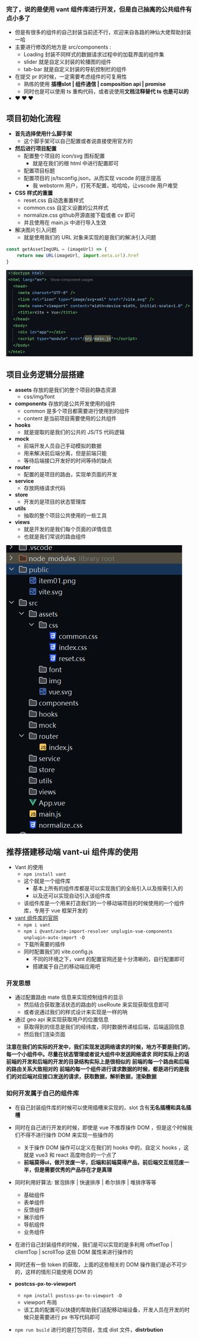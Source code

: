 ### 完了，说的是使用 vant 组件库进行开发，但是自己抽离的公共组件有点小多了
* 但是有很多的组件的自己封装当前还不行，欢迎来自各路的神仙大佬帮助封装一哈
* 主要进行修改的地方是 src/components :
  * Loading 封装不同样式的数据请求过程中的加载界面的组件集
  * slider 就是自定义封装的轮播图的组件
  * tab-bar 就是自定义封装的导航控制栏的组件
* 在提交 pr 的时候，一定需要考虑组件的可复用性
  * 熟练的使用 **插槽slot | 组件通信 | composition api | promise** 
  * 同时也是可以使用 ts 重构代码，或者说使用**文档注释替代 ts 也是可以的**
* **:heart: :heart: :heart:**

## 项目初始化流程
* **首先选择使用什么脚手架**
  * 这个脚手架可以自己配置或者说直接使用官方的
* **然后进行项目配置**
  * 配置整个项目的 icon/svg 图标配置
    * 就是在我们的根 html 中进行配置即可
  * 配置项目标题
  * 配置项目的 js/tsconfig.json，从而实现 vscode 的提示提高
    * 我 webstorm 用户，打死不配置，哈哈哈，让vscode 用户难受
* **CSS 样式的重置**
  * reset.css 自动逸重置样式
  * common.css 自定义设置的公共样式
  * normalize.css  github开源直接下载或者 cv 即可
  * 并且使用在 main.js 中进行导入生效
* 解决图片引入问题
  * 就是使用我们的 URL 对象来实现的是我们的解决引入问题
```javascript
const getAssetImgURL = (imageUrl) => {
    return new URL(imageUrl, import.meta.url).href
}
```

![](./public/item01.png)


## 项目业务逻辑分层搭建
* **assets** 存放的是我们的整个项目的静态资源
  * css/img/font
* **components** 存放的是公共开发使用的组件
  * common 是多个项目都需要进行使用到的组件
  * content 是当前项目需要使用的公共组件
* **hooks**
  * 就是提取的是我们的公共的 JS/TS 代码逻辑
* **mock**
  * 前端开发人员自己手动模拟的数据
  * 用来解决前后端分离，但是前端只能
  * 等待后端接口开发好的时间等待的缺点
* **router**
  * 配置的是项目的路由，实现单页面的开发
* **service**
  * 存放网络请求代码
* **store**
  * 开发的是项目的状态管理库
* **utils**
  * 抽取的整个项目公共使用的一些工具
* **views**
  * 就是开发的是我们每个页面的详情信息
  * 也就是我们常说的路由组件

![](./public/item02.png)

## 推荐搭建移动端 vant-ui 组件库的使用
* Vant 的使用
  * `npm install vant`
  * 这个就是一个组件库
    * 基本上所有的组件库都是可以实现我们的全局引入以及按需引入的
    * 以及还可以实现自动引入该组件库
  * 该组件库是一个用来打造我们的一个移动端项目的时候使用的一个组件库，专用于 vue 框架开发的
* [vant 组件库的官网](https://vant-ui.github.io/vant/#/zh-CN)
  * `npm i vant`
  * `npm i @vant/auto-import-resolver unplugin-vue-components unplugin-auto-import -D`
  * 下载所需要的插件
  * 同时配置我们的 vite.config.js
    * 不同的环境之下，vant 的配置官网还是十分清晰的，自行配置即可
    * 搭建属于自己的移动端应用吧

### 开发思想
* 通过配置路由 mate 信息来实现控制组件的显示
  * 然后结合获取激活状态的路由的 useRoute 来实现获取信息即可
  * 或者说通过我们的样式设计来实现是一样的呐
* 通过 geo api 来实现获取用户的位置信息
  * 获取得到的信息是我们的经纬度，同时数据传递给后端，后端返回信息
  * 然后我们渲染页面


**注意在我们的实际的开发中，我们实现发送网络请求的时候，地方不要是我们的，每一个小组件中。尽量在状态管理或者说大组件中发送网络请求**
**同时实际上的话前端的开发和后端的开发的目录结构实际上是很相似的**
**前端的每一个路由和后端的路由关系大致相对的**
**前端的每一个组件进行请求数据的时候，都是进行的是我们的对后端对应接口发送的请求，获取数据，解析数据，渲染数据**


### 如何开发属于自己的组件库
* 在自己封装组件库的时候可以使用插槽来实现的，slot 含有**无名插槽和具名插槽**
* 同时在自己进行开发的时候，即使是 vue 不推荐操作 DOM ，但是这个时候我们不得不进行操作 DOM 来实现一些操作的
  * 关于操作 DOM 操作可以定义在我们的 hooks 中的，自定义 hooks ，这就是 vue3 和 react 高度吻合的一个点了
  * **前端莫得ui，做开发废一半，后端和前端莫得产品，前后端交互规范废一半，但是需要优秀的产品存在才是真理**
* 同时利用好算法: 冒泡排序 | 快速排序 | 希尔排序 | 堆排序等等
  * 基础组件
  * 表单组件
  * 反馈组件
  * 展示组件
  * 导航组件
  * 业务组件

* 在进行自己封装组件的时候，我们是可以实现的是多利用 offsetTop | clientTop | scrollTop 这些 DOM 属性来进行操作的
* 同时还有一些 token 的获取，上面的这些相关的 DOM 操作我们是必不可少的，这样的情形只能使用 DOM 的
* **postcss-px-to-viewport**
  * `npm install postcss-px-to-viewport -D`
  * viewport 布局
  * 该工具的配置可以快捷的帮助我们适配移动端设备，开发人员在开发的时候只是需要进行 px 书写代码即可
* `npm run build` 进行的是打包项目，生成 dist 文件，**distrbution**